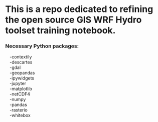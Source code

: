 # This is a repo dedicated to refining the open source GIS WRF Hydro toolset training notebook. 
### Necessary Python packages:
&emsp;-contextily<br>
&emsp;-descartes<br>
&emsp;-gdal<br>
&emsp;-geopandas<br>
&emsp;-ipywidgets<br>
&emsp;-jupyter<br>
&emsp;-matplotlib<br>
&emsp;-netCDF4<br>
&emsp;-numpy<br>
&emsp;-pandas<br>
&emsp;-rasterio<br>
&emsp;-whitebox<br>
